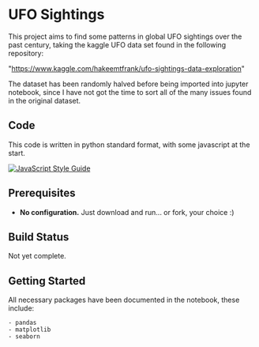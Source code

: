 # UFO Sightings

This project aims to find some patterns in global UFO sightings over the past century, 
taking the kaggle UFO data set found in the following repository: 

"https://www.kaggle.com/hakeemtfrank/ufo-sightings-data-exploration"

The dataset has been randomly halved before being imported into jupyter notebook, since
I have not got the time to sort all of the many issues found in the original dataset.
 

## Code


This code is written in python standard format, with some javascript at the start. 

[![JavaScript Style Guide](https://img.shields.io/badge/code_style-standard-brightgreen.svg)](https://standardjs.com)


## Prerequisites


- **No configuration.** Just download and run... or fork, your choice :)  


## Build Status


Not yet complete. 


## Getting Started


All necessary packages have been documented in the notebook, these include: 

	- pandas
	- matplotlib
	- seaborn

